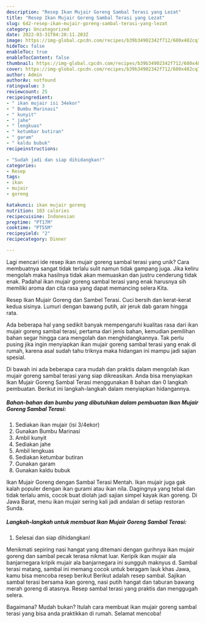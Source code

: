 ```yaml
---
description: "Resep Ikan Mujair Goreng Sambal Terasi yang Lezat"
title: "Resep Ikan Mujair Goreng Sambal Terasi yang Lezat"
slug: 642-resep-ikan-mujair-goreng-sambal-terasi-yang-lezat
category: Uncategorized
date: 2022-03-31T04:20:11.203Z
image: https://img-global.cpcdn.com/recipes/b39b34902342f712/680x482cq70/ikan-mujair-goreng-sambal-terasi-foto-resep-utama.jpg
hideToc: false
enableToc: true
enableTocContent: false
thumbnail: https://img-global.cpcdn.com/recipes/b39b34902342f712/680x482cq70/ikan-mujair-goreng-sambal-terasi-foto-resep-utama.jpg
cover: https://img-global.cpcdn.com/recipes/b39b34902342f712/680x482cq70/ikan-mujair-goreng-sambal-terasi-foto-resep-utama.jpg
author: Admin
authorAv: notfound
ratingvalue: 3
reviewcount: 25
recipeingredient:
- " ikan mujair isi 34ekor"
- " Bumbu Marinasi"
- " kunyit"
- " jahe"
- " lengkuas"
- " ketumbar butiran"
- " garam"
- " kaldu bubuk"
recipeinstructions:

- "Sudah jadi dan siap dihidangkan!"
categories:
- Resep
tags:
- ikan
- mujair
- goreng

katakunci: ikan mujair goreng 
nutrition: 103 calories
recipecuisine: Indonesian
preptime: "PT17M"
cooktime: "PT55M"
recipeyield: "2"
recipecategory: Dinner

---
```





Lagi mencari ide resep ikan mujair goreng sambal terasi yang unik? Cara membuatnya sangat tidak terlalu sulit namun tidak gampang juga. Jika keliru mengolah maka hasilnya tidak akan memuaskan dan justru cenderung tidak enak. Padahal ikan mujair goreng sambal terasi yang enak harusnya sih memiliki aroma dan cita rasa yang dapat memancing selera Kita.





Resep Ikan Mujair Goreng dan Sambel Terasi. Cuci bersih dan kerat-kerat kedua sisinya. Lumuri dengan bawang putih, air jeruk dab garam hingga rata.

Ada beberapa hal yang sedikit banyak mempengaruhi kualitas rasa dari ikan mujair goreng sambal terasi, pertama dari jenis bahan, kemudian pemilihan bahan segar hingga cara mengolah dan menghidangkannya. Tak perlu pusing jika ingin menyiapkan ikan mujair goreng sambal terasi yang enak di rumah, karena asal sudah tahu triknya maka hidangan ini mampu jadi sajian spesial.






Di bawah ini ada beberapa cara mudah dan praktis dalam mengolah ikan mujair goreng sambal terasi yang siap dikreasikan. Anda bisa menyiapkan Ikan Mujair Goreng Sambal Terasi menggunakan 8 bahan dan 0 langkah pembuatan. Berikut ini langkah-langkah dalam menyiapkan hidangannya.

<!--inarticleads1-->

##### Bahan-bahan dan bumbu yang dibutuhkan dalam pembuatan Ikan Mujair Goreng Sambal Terasi:

1. Sediakan  ikan mujair (isi 3/4ekor)
1. Gunakan  Bumbu Marinasi
1. Ambil  kunyit
1. Sediakan  jahe
1. Ambil  lengkuas
1. Sediakan  ketumbar butiran
1. Gunakan  garam
1. Gunakan  kaldu bubuk


Ikan Mujair Goreng dengan Sambal Terasi Mentah. Ikan mujair juga gak kalah populer dengan ikan gurami atau ikan nila. Dagingnya yang tebal dan tidak terlalu amis, cocok buat diolah jadi sajian simpel kayak ikan goreng. Di Jawa Barat, menu ikan mujair sering kali jadi andalan di setiap restoran Sunda. 

<!--inarticleads2-->

##### Langkah-langkah untuk membuat Ikan Mujair Goreng Sambal Terasi:


1. Selesai dan siap dihidangkan!

Menikmati sepiring nasi hangat yang ditemani dengan gurihnya ikan mujair goreng dan sambal pecak terasa nikmat luar. Keripik ikan mujair ala banjarnegara kripik mujair ala banjarnegara ini sungguh maknyus d. Sambal terasi matang, sambal ini memang cocok untuk beragam lauk khas Jawa, kamu bisa mencoba resep berikut Berikut adalah resep sambal. Sajikan sambal terasi bersama ikan goreng, nasi putih hangat dan taburan bawang merah goreng di atasnya. Resep sambal terasi yang praktis dan menggugah selera. 

Bagaimana? Mudah bukan? Itulah cara membuat ikan mujair goreng sambal terasi yang bisa anda praktikkan di rumah. Selamat mencoba!
